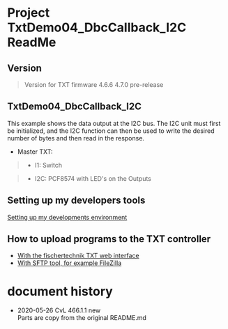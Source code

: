 

# Project TxtDemo04_DbcCallback_I2C ReadMe

## Version

> Version for TXT firmware 4.6.6 4.7.0 pre-release
 

## TxtDemo04_DbcCallback_I2C

This example shows the data output at the I2C bus.
The I2C unit must first be initialized, and the I2C function can then be used to write the desired number of bytes and then read in the response.

- Master TXT:
> - I1: Switch

> - I2C: PCF8574 with LED's on the Outputs

## Setting up my developers tools
 [Setting up my developments environment]( ../../WhichToolsYouNeed.md)

## How to upload programs to the TXT controller
- [With the fischertechnik TXT web interface](../../HowToUseTxtWeb.md)
- [With SFTP tool, for example FileZilla](../../HowToUseTxtWeb.md) 

# document history
- 2020-05-26 CvL 466.1.1 new<br/>
  Parts are copy from the original README.md